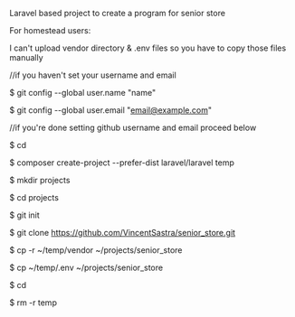 Laravel based project to create a program for senior store



For homestead users:

I can't upload vendor directory & .env files so you have to copy those files manually


//if you haven't set your username and email

$ git config --global user.name "name"

$ git config --global user.email "email@example.com"


//if you're done setting github username and email proceed below

$ cd

$ composer create-project --prefer-dist laravel/laravel temp

$ mkdir projects

$ cd projects

$ git init

$ git clone https://github.com/VincentSastra/senior_store.git

$ cp -r ~/temp/vendor ~/projects/senior_store

$ cp ~/temp/.env ~/projects/senior_store

$ cd

$ rm -r temp

